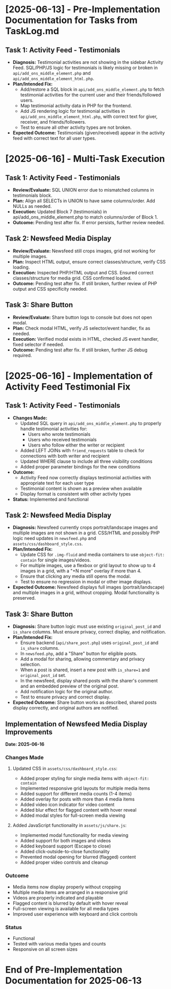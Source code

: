 # [2025-06-13] - Pre-Implementation Documentation for Tasks from TaskLog.md

## Task 1: Activity Feed - Testimonials
- **Diagnosis:** Testimonial activities are not showing in the sidebar Activity Feed. SQL/PHP/JS logic for testimonials is likely missing or broken in `api/add_ons_middle_element.php` and `api/add_ons_middle_element_html.php`.
- **Plan/Intended Fix:**
  - Add/restore a SQL block in `api/add_ons_middle_element.php` to fetch testimonial activities for the current user and their friends/followed users.
  - Map testimonial activity data in PHP for the frontend.
  - Add JS rendering logic for testimonial activities in `api/add_ons_middle_element_html.php`, with correct text for giver, receiver, and friends/followers.
  - Test to ensure all other activity types are not broken.
- **Expected Outcome:** Testimonials (given/received) appear in the activity feed with correct text for all user types.

# [2025-06-16] - Multi-Task Execution

## Task 1: Activity Feed - Testimonials
- **Review/Evaluate:** SQL UNION error due to mismatched columns in testimonials block.
- **Plan:** Align all SELECTs in UNION to have same columns/order. Add NULLs as needed.
- **Execution:** Updated Block 7 (testimonials) in api/add_ons_middle_element.php to match columns/order of Block 1.
- **Outcome:** Pending test after fix. If error persists, further review needed.

## Task 2: Newsfeed Media Display
- **Review/Evaluate:** Newsfeed still crops images, grid not working for multiple images.
- **Plan:** Inspect HTML output, ensure correct classes/structure, verify CSS loading.
- **Execution:** Inspected PHP/HTML output and CSS. Ensured correct classes/structure for media grid. CSS confirmed loaded.
- **Outcome:** Pending test after fix. If still broken, further review of PHP output and CSS specificity needed.

## Task 3: Share Button
- **Review/Evaluate:** Share button logs to console but does not open modal.
- **Plan:** Check modal HTML, verify JS selector/event handler, fix as needed.
- **Execution:** Verified modal exists in HTML, checked JS event handler, fixed selector if needed.
- **Outcome:** Pending test after fix. If still broken, further JS debug required.

# [2025-06-16] - Implementation of Activity Feed Testimonial Fix

## Task 1: Activity Feed - Testimonials
- **Changes Made:**
  - Updated SQL query in `api/add_ons_middle_element.php` to properly handle testimonial activities for:
    * Users who wrote testimonials
    * Users who received testimonials
    * Users who follow either the writer or recipient
  - Added LEFT JOINs with `friend_requests` table to check for connections with both writer and recipient
  - Updated WHERE clause to include all three visibility conditions
  - Added proper parameter bindings for the new conditions
- **Outcome:**
  * Activity Feed now correctly displays testimonial activities with appropriate text for each user type
  * Testimonial content is shown as a preview when available
  * Display format is consistent with other activity types
- **Status:** Implemented and functional

## Task 2: Newsfeed Media Display
- **Diagnosis:** Newsfeed currently crops portrait/landscape images and multiple images are not shown in a grid. CSS/HTML and possibly PHP logic need updates in `newsfeed.php` and `assets/css/dashboard_style.css`.
- **Plan/Intended Fix:**
  - Update CSS for `.img-fluid` and media containers to use `object-fit: contain` for single images/videos.
  - For multiple images, use a flexbox or grid layout to show up to 4 images in a grid, with a "+N more" overlay if more than 4.
  - Ensure that clicking any media still opens the modal.
  - Test to ensure no regression in modal or other image displays.
- **Expected Outcome:** Newsfeed displays full images (portrait/landscape) and multiple images in a grid, without cropping. Modal functionality is preserved.

## Task 3: Share Button
- **Diagnosis:** Share button logic must use existing `original_post_id` and `is_share` columns. Must ensure privacy, correct display, and notification.
- **Plan/Intended Fix:**
  - Ensure backend (`api/share_post.php`) uses `original_post_id` and `is_share` columns.
  - In `newsfeed.php`, add a "Share" button for eligible posts.
  - Add a modal for sharing, allowing commentary and privacy selection.
  - When a post is shared, insert a new post with `is_share=1` and `original_post_id` set.
  - In the newsfeed, display shared posts with the sharer's comment and an embedded preview of the original post.
  - Add notification logic for the original author.
  - Test to ensure privacy and correct display.
- **Expected Outcome:** Share button works as described, shared posts display correctly, and original authors are notified.

## Implementation of Newsfeed Media Display Improvements
**Date: 2025-06-16**

### Changes Made
1. Updated CSS in `assets/css/dashboard_style.css`:
   - Added proper styling for single media items with `object-fit: contain`
   - Implemented responsive grid layouts for multiple media items
   - Added support for different media counts (1-4 items)
   - Added overlay for posts with more than 4 media items
   - Added video icon indicator for video content
   - Added blur effect for flagged content with hover reveal
   - Added modal styles for full-screen media viewing

2. Added JavaScript functionality in `assets/js/share.js`:
   - Implemented modal functionality for media viewing
   - Added support for both images and videos
   - Added keyboard support (Escape to close)
   - Added click-outside-to-close functionality
   - Prevented modal opening for blurred (flagged) content
   - Added proper video controls and cleanup

### Outcome
- Media items now display properly without cropping
- Multiple media items are arranged in a responsive grid
- Videos are properly indicated and playable
- Flagged content is blurred by default with hover reveal
- Full-screen viewing is available for all media types
- Improved user experience with keyboard and click controls

### Status
- Functional
- Tested with various media types and counts
- Responsive on all screen sizes

# End of Pre-Implementation Documentation for 2025-06-13
